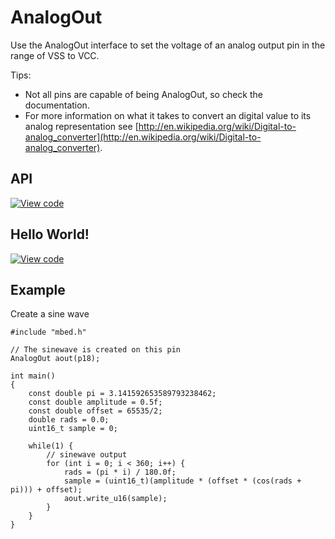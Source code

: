 # AnalogOut

Use the AnalogOut interface to set the voltage of an analog output pin in the range of VSS to VCC.

<span class="tips">
Tips:

* Not all pins are capable of being AnalogOut, so check the documentation. 
* For more information on what it takes to convert an digital value to its analog representation see [http://en.wikipedia.org/wiki/Digital-to-analog_converter](http://en.wikipedia.org/wiki/Digital-to-analog_converter).   
</span>

## API

[![View code](https://www.mbed.com/embed/?type=library)](https://developer.mbed.org/users/mbed_official/code/mbed/docs/tip/classmbed_1_1AnalogOut.html) 

## Hello World!

[![View code](https://www.mbed.com/embed/?url=https://developer.mbed.org/teams/mbed/code/AnalogOut-HelloWorld/)](https://developer.mbed.org/teams/mbed/code/AnalogOut-HelloWorld/file/tip/main.cpp) 


## Example

Create a sine wave

```
#include "mbed.h"

// The sinewave is created on this pin
AnalogOut aout(p18);

int main()
{
    const double pi = 3.141592653589793238462;
    const double amplitude = 0.5f;
    const double offset = 65535/2;
    double rads = 0.0;
    uint16_t sample = 0;
    
    while(1) {
        // sinewave output
        for (int i = 0; i < 360; i++) {
            rads = (pi * i) / 180.0f;
            sample = (uint16_t)(amplitude * (offset * (cos(rads + pi))) + offset);
            aout.write_u16(sample);
        }
    }
}
 
```   
